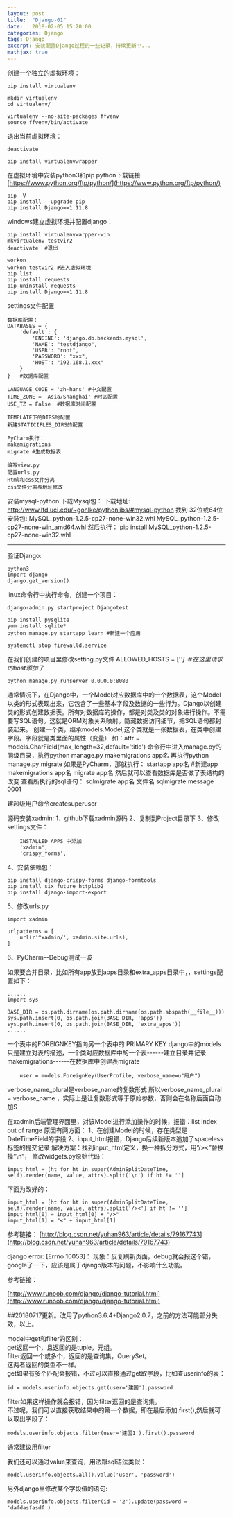 ```yaml
---
layout: post
title:  "Django-01"
date:   2018-02-05 15:20:00
categories: Django
tags: Django
excerpt: 安装配置Django过程的一些记录，持续更新中...
mathjax: true
---
```


创建一个独立的虚拟环境：
```
pip install virtualenv
```

```
mkdir virtualenv
cd virtualenv/

virtualenv --no-site-packages ffvenv
source ffvenv/bin/activate
```

退出当前虚拟环境：
```
deactivate
```

```
pip install virtualenvwrapper
```


在虚拟环境中安装python3和pip
python下载链接[https://www.python.org/ftp/python/](https://www.python.org/ftp/python/)
```
pip -V
pip install --upgrade pip
pip install Django==1.11.8
```

windows建立虚拟环境并配置django：
```
pip install virtualenvwarpper-win
mkvirtualenv testvir2
deactivate  #退出

workon
workon testvir2 #进入虚拟环境
pip list
pip install requests
pip uninstall requests
pip install Django==1.11.8

```

settings文件配置
```
数据库配置：
DATABASES = {
    'default': {
        'ENGINE': 'django.db.backends.mysql',
        'NAME': "testdjango",
        'USER': "root",
        'PASSWORD': "xxx",
        'HOST': "192.168.1.xxx"
    }
}   #数据库配置

LANGUAGE_CODE = 'zh-hans' #中文配置
TIME_ZONE = 'Asia/Shanghai' #时区配置
USE_TZ = False  #数据库时间配置
```
```
TEMPLATE下的DIRS的配置
新建STATICIFLES_DIRS的配置

PyCharm执行：
makemigrations
migrate #生成数据表

编写view.py
配置urls.py
Html和css文件分离
css文件分离与地址修改
```

安装mysql-python
下载Mysql包：
下载地址: http://www.lfd.uci.edu/~gohlke/pythonlibs/#mysql-python
找到 32位或64位安装包:
MySQL_python-1.2.5-cp27-none-win32.whl
MySQL_python-1.2.5-cp27-none-win_amd64.whl
然后执行：
pip install MySQL_python-1.2.5-cp27-none-win32.whl

---------------
验证Django:
```
python3
import django
django.get_version()
```

linux命令行中执行命令，创建一个项目：
```
django-admin.py startproject Djangotest

pip install pysqlite
yum install sqlite*
python manage.py startapp learn #新建一个应用
```

```
systemctl stop firewalld.service
```

在我们创建的项目里修改setting.py文件
ALLOWED_HOSTS = ['*']  ＃在这里请求的host添加了*

```
python manage.py runserver 0.0.0.0:8080
```

通常情况下，在Django中，一个Model对应数据库中的一个数据表，这个Model以类的形式表现出来，它包含了一些基本字段及数据的一些行为。Django以创建类的形式创建数据表。所有对数据库的操作，都是对类及类的对象进行操作。不需要写SQL语句。这就是ORM对象关系映射。隐藏数据访问细节，把SQL语句都封装起来。
创建一个类，继承models.Model,这个类就是一张数据表，在类中创建字段。字段就是类里面的属性（变量）
如：attr = models.CharField(max_length=32,default='title')
命令行中进入manage.py的同级目录，执行python manage.py makemigrations app名
再执行python manage.py migrate
如果是PyCharm，那就执行：
startapp app名 #新建app
makemigrations app名
migrate app名
然后就可以查看数据库是否做了表结构的改变
查看所执行的sql语句：
sqlmigrate app名 文件名
sqlmigrate message 0001

建超级用户命令createsuperuser

源码安装xadmin:
1、github下载xadmin源码
2、复制到Project目录下
3、修改settings文件：
```
    INSTALLED_APPS 中添加
    'xadmin',
    'crispy_forms',
```
4、安装依赖包：
```
pip install django-crispy-forms django-formtools 
pip install six future httplib2
pip install django-import-export
```
5、修改urls.py
```
import xadmin

urlpatterns = [
    url(r'^xadmin/', xadmin.site.urls),
]
```
6、PyCharm--Debug测试一波

如果要合并目录，比如所有app放到apps目录和extra_apps目录中，，settings配置如下：
```
......
import sys

BASE_DIR = os.path.dirname(os.path.dirname(os.path.abspath(__file__)))
sys.path.insert(0, os.path.join(BASE_DIR, 'apps'))
sys.path.insert(0, os.path.join(BASE_DIR, 'extra_apps'))
......
```

一个表中的FOREIGNKEY指向另一个表中的 PRIMARY KEY
django中的models只是建立对表的描述，一个类对应数据库中的一个表------建立目录并记录makemigrations------在数据库中创建表migrate
```
    user = models.ForeignKey(UserProfile, verbose_name=u"用户")
```

verbose_name_plural是verbose_name的复数形式
所以verbose_name_plural = verbose_name ，实际上是让复数形式等于原始参数，否则会在名称后面自动加S

在xadmin后端管理界面里，对该Model进行添加操作的时候，报错：list index out of range
原因有两方面：
1、在创建Model的时候，存在类型是DateTimeField的字段
2、input_html报错，Django后续新版本追加了spaceless标签的提交记录
解决方案：找到input_html定义，换一种拆分方式，用“/><”替换掉“\n”，
修改widgets.py原始代码：
```
input_html = [ht for ht in super(AdminSplitDateTime, self).render(name, value, attrs).split('\n') if ht != '']
```
下面为改好的：
```
input_html = [ht for ht in super(AdminSplitDateTime, self).render(name, value, attrs).split('/><') if ht != '']
input_html[0] = input_html[0] + "/>"
input_html[1] = "<" + input_html[1]
```
参考链接：
[http://blog.csdn.net/yuhan963/article/details/79167743](http://blog.csdn.net/yuhan963/article/details/79167743)


django error: [Errno 10053]：
现象：反复刷新页面，debug就会报这个错，
google了一下，应该是属于django版本的问题，不影响什么功能。

参考链接：

[http://www.runoob.com/django/django-tutorial.html](http://www.runoob.com/django/django-tutorial.html)


##20180717更新。改用了python3.6.4+Django2.0.7，之前的方法可能部分失效，以上。

model中get和filter的区别：   
 get返回一个，且返回的是tuple，元组。   
 filter返回一个或多个，返回的是查询集，QuerySet。   
 这两者返回的类型不一样。   
 get如果有多个匹配会报错，不过可以直接通过get取字段，比如查userinfo的表：
```
id = models.userinfo.objects.get(user='建国').password
```
filter如果这样操作就会报错，因为filter返回的是查询集。       
不过呢，我们可以直接获取结果中的第一个数据，即在最后添加.first(),然后就可以取出字段了：
```
models.userinfo.objects.filter(user='建国1').first().password
```
通常建议用filter

我们还可以通过value来查询，用法跟sql语法类似：
```
model.userinfo.objects.all().value('user', 'password')
```

另外django里修改某个字段值的语句:
```
models.userinfo.objects.filter(id = '2').update(password = 'dafdasfasdf')
```





